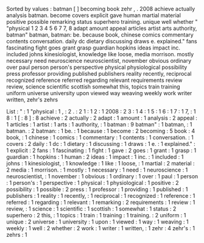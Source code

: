 Sorted by values :
batman [ ] becoming book zehr , . 2008 achieve actually analysis batman. become covers explicit gave human martial material positive possible remarking status superhero training. unique well whether " "physical 1 2 3 4 5 6 7 7, 8 adapt amount appeal articles artist arts authority, batman" batman, batman: be. because book, chinese comics commentary contents conversation. daily dc dietary discussing draws e. explained." fans fascinating fight goes grant grasp guardian hopkins ideas impact inc. included johns kinesiologist, knowledge like loose, media morrison. mostly necessary need neuroscience neuroscientist, november obvious ordinary over paul person person's perspective physical physiological possibility press professor providing published publishers reality recently, reciprocal recognized reference referred regarding relevant requirements review review, science scientific scottish somewhat this, topics train training uniform universe university upon viewed way weaving weekly work writer written, zehr's zehrs 

List :
" : 1
"physical : 1
, : 2
. : 2
1 : 1
2 : 1
2008 : 2
3 : 1
4 : 1
5 : 1
6 : 1
7 : 1
7, : 1
8 : 1
[ : 8
] : 8
achieve : 2
actually : 2
adapt : 1
amount : 1
analysis : 2
appeal : 1
articles : 1
artist : 1
arts : 1
authority, : 1
batman : 9
batman" : 1
batman, : 1
batman. : 2
batman: : 1
be. : 1
because : 1
become : 2
becoming : 5
book : 4
book, : 1
chinese : 1
comics : 1
commentary : 1
contents : 1
conversation. : 1
covers : 2
daily : 1
dc : 1
dietary : 1
discussing : 1
draws : 1
e. : 1
explained." : 1
explicit : 2
fans : 1
fascinating : 1
fight : 1
gave : 2
goes : 1
grant : 1
grasp : 1
guardian : 1
hopkins : 1
human : 2
ideas : 1
impact : 1
inc. : 1
included : 1
johns : 1
kinesiologist, : 1
knowledge : 1
like : 1
loose, : 1
martial : 2
material : 2
media : 1
morrison. : 1
mostly : 1
necessary : 1
need : 1
neuroscience : 1
neuroscientist, : 1
november : 1
obvious : 1
ordinary : 1
over : 1
paul : 1
person : 1
person's : 1
perspective : 1
physical : 1
physiological : 1
positive : 2
possibility : 1
possible : 2
press : 1
professor : 1
providing : 1
published : 1
publishers : 1
reality : 1
recently, : 1
reciprocal : 1
recognized : 1
reference : 1
referred : 1
regarding : 1
relevant : 1
remarking : 2
requirements : 1
review : 1
review, : 1
science : 1
scientific : 1
scottish : 1
somewhat : 1
status : 2
superhero : 2
this, : 1
topics : 1
train : 1
training : 1
training. : 2
uniform : 1
unique : 2
universe : 1
university : 1
upon : 1
viewed : 1
way : 1
weaving : 1
weekly : 1
well : 2
whether : 2
work : 1
writer : 1
written, : 1
zehr : 4
zehr's : 1
zehrs : 1
